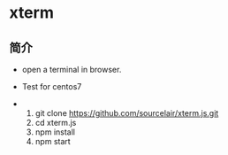 # xterm

## 简介

- open a terminal in browser.

- Test for centos7
- 1. git clone https://github.com/sourcelair/xterm.js.git
  2. cd xterm.js
  3. npm install
  4. npm start

